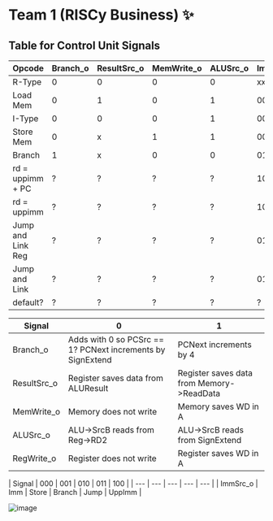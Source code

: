 # Team 1 (RISCy Business) ✨

## Table for Control Unit Signals

| Opcode | Branch_o | ResultSrc_o | MemWrite_o | ALUSrc_o | ImmSrc_o | RegWrite_o |
| --- | --- | --- | --- | --- | --- | --- |
| R-Type | 0 | 0 | 0 | 0 | xx | 1 |
| Load Mem | 0 | 1 | 0 | 1 | 000 | 1 |
| I-Type | 0 | 0 | 0 | 1 | 000 | 1 |
| Store Mem | 0 | x | 1 | 1 | 001 | 0 |
| Branch | 1 | x | 0 | 0 | 010 | 0 |
| rd = uppimm + PC | ? | ? | ? | ? | 100 | ? |
| rd = uppimm | ? | ? | ? | ? | 100 | ? |
| Jump and Link Reg | ? | ? | ? | ? | 011 | ? |
| Jump and Link | ? | ? | ? | ? | 011 | ? |
| default? | ? | ? | ? | ? | ? | ? |

| Signal | 0 | 1 |
| --- | --- | --- |
| Branch_o | Adds with 0 so PCSrc == 1? PCNext increments by SignExtend | PCNext increments by 4 |
| ResultSrc_o | Register saves data from ALUResult | Register saves data from Memory->ReadData |
| MemWrite_o | Memory does not write | Memory saves WD in A |
| ALUSrc_o | ALU->SrcB reads from Reg->RD2 | ALU->SrcB reads from SignExtend |
| RegWrite_o | Register does not write | Register saves WD in A |

| Signal | 000 | 001 | 010 | 011 | 100 |
| --- | --- | --- | --- | --- |
| ImmSrc_o | Imm | Store | Branch | Jump | UppImm |

![image](https://user-images.githubusercontent.com/59978422/205101131-365f9510-62d7-4854-b699-884c128b761f.png)

